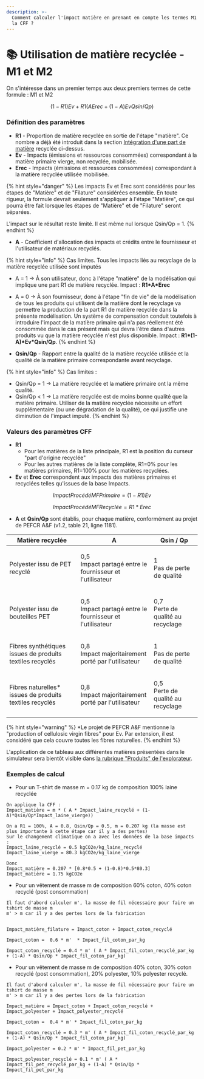 ```yaml
---
description: >-
  Comment calculer l'impact matière en prenant en compte les termes M1 et M2 de
  la CFF ?
---
```


# 📚 Utilisation de matière recyclée - M1 et M2

On s'intéresse dans un premier temps aux deux premiers termes de cette formule : M1 et M2

$$
(1-R1)Ev + R1(AErec + (1-A)EvQsin/Qp)
$$

### Définition des paramètres

* **R1** - Proportion de matière recyclée en sortie de l'étape "matière". Ce nombre a déjà été introduit dans la section [Intégration d'une part de matière](circular-footprint-formula-cff-matiere.md#integration-dune-part-de-matiere-recyclee) recyclée ci-dessus.
* **Ev** - Impacts (émissions et ressources consommées) correspondant à la matière primaire vierge, non recyclée, mobilisée.
* **Erec** - Impacts (émissions et ressources consommées) correspondant à la matière recyclée utilisée mobilisée.

{% hint style="danger" %}
Les impacts Ev et Erec sont considérés pour les étapes de "Matière" et de "Filature" considérées ensemble. En toute rigueur, la formule devrait seulement s'appliquer à l'étape "Matière", ce qui pourra être fait lorsque les étapes de "Matière" et de "Filature" seront séparées.

L'impact sur le résultat reste limité. Il est même nul lorsque Qsin/Qp = 1.
{% endhint %}

* **A** - Coefficient d'allocation des impacts et crédits entre le fournisseur et l'utilisateur de matériaux recyclés.

{% hint style="info" %}
Cas limites. Tous les impacts liés au recyclage de la matière recyclée utilisée sont imputés

* A = 1 -> À son utilisateur, donc à l'étape "matière" de la modélisation qui implique une part R1 de matière recyclée. Impact : **R1\*A\*Erec**
* A = 0 -> À son fournisseur, donc à l'étape "fin de vie" de la modélisation de tous les produits qui utilisent de la matière dont le recyclage va permettre la production de la part R1 de matière recyclée dans la présente modélisation. Un système de compensation conduit toutefois à introduire l'impact de la matière primaire qui n'a pas réellement été consommée dans le cas présent mais qui devra l'être dans d'autres produits vu que la matière recyclée n'est plus disponible. Impact : **R1\*(1-A)\*Ev\*Qsin/Qp**.
{% endhint %}

* **Qsin/Qp** - Rapport entre la qualité de la matière recyclée utilisée et la qualité de la matière primaire correspondante avant recyclage.

{% hint style="info" %}
Cas limites :

* Qsin/Qp = 1 -> La matière recyclée et la matière primaire ont la même qualité.
* Qsin/Qp < 1 -> La matière recyclée est de moins bonne qualité que la matière primaire. Utiliser de la matière recyclée nécessite un effort supplémentaire (ou une dégradation de la qualité), ce qui justifie une diminution de l'impact imputé.
{% endhint %}

### Valeurs des paramètres CFF

* **R1**
  * Pour les matières de la liste principale, R1 est la position du curseur "part d'origine recyclée"
  * Pour les autres matières de la liste complète, R1=0% pour les matières primaires, R1=100% pour les matières recyclées.
* **Ev** et **Erec** correspondent aux impacts des matières primaires et recyclées telles qu'issues de la base Impacts.

$$
ImpactProcédéMFPrimaire = (1-R1) Ev
$$

$$
ImpactProcédéMFRecyclée = R1*Erec
$$

* **A** et **Qsin/Qp** sont établis, pour chaque matière, conformément au projet de PEFCR A\&F (v1.2, table 21, ligne 1181).

| Matière recyclée                                         | A                                                                  | Qsin / Qp                                   |
| -------------------------------------------------------- | ------------------------------------------------------------------ | ------------------------------------------- |
| Polyester issu de PET recyclé                            | <p>0,5<br>Impact partagé entre le fournisseur et l'utilisateur</p> | <p>1<br>Pas de perte de qualité</p>         |
| Polyester issu de bouteilles PET                         | <p>0,5<br>Impact partagé entre le fournisseur et l'utilisateur</p> | <p>0,7<br>Perte de qualité au recyclage</p> |
| Fibres synthétiques issues de produits textiles recyclés | <p>0,8<br>Impact majoritairement porté par l'utilisateur</p>       | <p>1<br>Pas de perte de qualité</p>         |
| Fibres naturelles\* issues de produits textiles recyclés | <p>0,8<br>Impact majoritairement porté par l'utilisateur</p>       | <p>0,5<br>Perte de qualité au recyclage</p> |

{% hint style="warning" %}
\*Le projet de PEFCR A\&F mentionne la "production of cellulosic virgin fibres" pour Ev. Par extension, il est considéré que cela couvre toutes les fibres naturelles.
{% endhint %}

L'application de ce tableau aux différentes matières présentées dans le simulateur sera bientôt visible dans [la rubrique "Produits" de l'explorateur](https://ecobalyse.beta.gouv.fr/#/explore/textile/products).

### Exemples de calcul

* Pour un T-shirt de masse m = 0.17 kg de composition 100% laine recyclée

```
On applique la CFF :
Impact_matière = m * ( A * Impact_laine_recyclé + (1-A)*Qsin/Qp*Impact_laine_vierge))

On a R1 = 100%, A = 0.8, Qsin/Qp = 0.5, m = 0.207 kg (la masse est plus importante à cette étape car il y a des pertes) 
Sur le changement climatique on a avec les données de la base impacts : 
Impact_laine_recyclé = 0.5 kgCO2e/kg_laine_recyclé
Impact_laine_vierge = 80.3 kgCO2e/kg_laine_vierge

Donc 
Impact_matière = 0.207 * [0.8*0.5 + (1-0.8)*0.5*80.3]
Impact_matière = 1.75 kgCO2e
```

* Pour un vêtement de masse m de composition 60% coton, 40% coton recyclé (post consommation)

```
Il faut d'abord calculer m', la masse de fil nécessaire pour faire un tshirt de masse m 
m' > m car il y a des pertes lors de la fabrication


Impact_matière_filature = Impact_coton + Impact_coton_recyclé

Impact_coton =  0.6 * m'  * Impact_fil_coton_par_kg

Impact_coton_recyclé = 0.4 * m' ( A * Impact_fil_coton_recyclé_par_kg + (1-A) * Qsin/Qp * Impact_fil_coton_par_kg)
```

* Pour un vêtement de masse m de composition 40% coton, 30% coton recyclé (post consommation), 20% polyester, 10% polyester recyclé.

```
Il faut d'abord calculer m', la masse de fil nécessaire pour faire un tshirt de masse m 
m' > m car il y a des pertes lors de la fabrication

Impact_matière = Impact_coton + Impact_coton_recyclé + Impact_polyester + Impact_polyester_recyclé

Impact_coton =  0.4 * m' * Impact_fil_coton_par_kg

Impact_coton_recyclé = 0.3 * m' ( A * Impact_fil_coton_recyclé_par_kg + (1-A) * Qsin/Qp * Impact_fil_coton_par_kg)

Impact_polyester = 0.2 * m' * Impact_fil_pet_par_kg

Impact_polyester_recyclé = 0.1 * m' ( A * Impact_fil_pet_recyclé_par_kg + (1-A) * Qsin/Qp * Impact_fil_pet_par_kg
```
